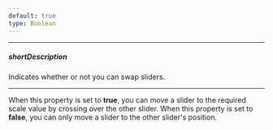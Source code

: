 ```yaml
---
default: true
type: Boolean
---
```

---
##### shortDescription
Indicates whether or not you can swap sliders.

---
When this property is set to **true**, you can move a slider to the required scale value by crossing over the other slider. When this property is set to **false**, you can only move a slider to the other slider's position.